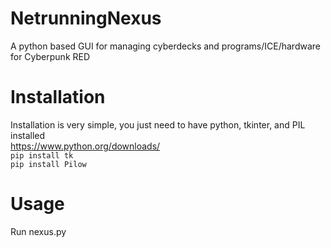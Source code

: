 # NetrunningNexus
A python based GUI for managing cyberdecks and programs/ICE/hardware for Cyberpunk RED

# Installation
Installation is very simple, you just need to have python, tkinter, and PIL installed <br>
https://www.python.org/downloads/ <br>
```pip install tk``` <br>
```pip install Pilow```

# Usage
Run nexus.py
